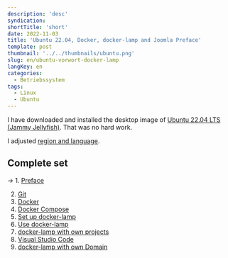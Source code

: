 ```yaml
---
description: 'desc'
syndication:
shortTitle: 'short'
date: 2022-11-03
title: 'Ubuntu 22.04, Docker, docker-lamp and Joomla Preface'
template: post
thumbnail: '../../thumbnails/ubuntu.png'
slug: en/ubuntu-vorwort-docker-lamp
langKey: en
categories:
  - Betriebssystem
tags:
  - Linux
  - Ubuntu
---
```


I have downloaded and installed the desktop image of [Ubuntu 22.04 LTS (Jammy Jellyfish)](https://releases.ubuntu.com/22.04/). That was no hard work.

I adjusted [region and language](https://help.ubuntu.com/stable/ubuntu-help/prefs-language.html.de).

## Complete set

-> 1. [Preface](/en/ubuntu-vorwort-docker-lamp)

2. [Git](/en/ubuntu-git-einrichten-docker-lamp)
3. [Docker](/en/ubuntu-docker-einrichten-docker-lamp)
4. [Docker Compose](/en/ubuntu-docker-compose-einrichten-docker-lamp)
5. [Set up docker-lamp](/en/ubuntu-docker-lamp-einrichten)
6. [Use docker-lamp](/en/ubuntu-docker-lamp-verwenden)
7. [docker-lamp with own projects](/en/ubuntu-docker-lamp-verwenden-eigene-projekte)
8. [Visual Studio Code](/en/ubuntu-vscode-docker-lamp)
9. [docker-lamp with own Domain](/en/ubuntu-docker-lamp-verwenden-eigene-domain)

<img src="https://vg02.met.vgwort.de/na/d2218897a9254c63a95ea39ab415a7f3" width="1" height="1" alt="">
